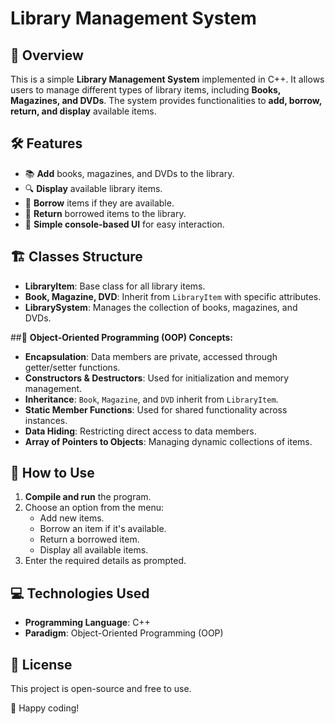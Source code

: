 # Library Management System

## 📌 Overview
This is a simple **Library Management System** implemented in C++. It allows users to manage different types of library items, including **Books, Magazines, and DVDs**. The system provides functionalities to **add, borrow, return, and display** available items.

## 🛠 Features
- 📚 **Add** books, magazines, and DVDs to the library.
- 🔍 **Display** available library items.
- 📖 **Borrow** items if they are available.
- 🔄 **Return** borrowed items to the library.
- 🚀 **Simple console-based UI** for easy interaction.

## 🏗 Classes Structure
- **LibraryItem**: Base class for all library items.
- **Book, Magazine, DVD**: Inherit from `LibraryItem` with specific attributes.
- **LibrarySystem**: Manages the collection of books, magazines, and DVDs.

##🚀 **Object-Oriented Programming (OOP) Concepts:**  
  - **Encapsulation**: Data members are private, accessed through getter/setter functions.  
  - **Constructors & Destructors**: Used for initialization and memory management.  
  - **Inheritance**: `Book`, `Magazine`, and `DVD` inherit from `LibraryItem`.  
  - **Static Member Functions**: Used for shared functionality across instances.  
  - **Data Hiding**: Restricting direct access to data members.  
  - **Array of Pointers to Objects**: Managing dynamic collections of items.  

## 🔧 How to Use
1. **Compile and run** the program.
2. Choose an option from the menu:
   - Add new items.
   - Borrow an item if it's available.
   - Return a borrowed item.
   - Display all available items.
3. Enter the required details as prompted.

## 💻 Technologies Used
- **Programming Language**: C++
- **Paradigm**: Object-Oriented Programming (OOP)

## 📜 License
This project is open-source and free to use.

🚀 Happy coding!

